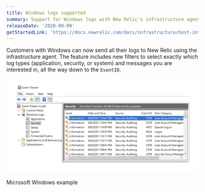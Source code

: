 ```yaml
---
title: Windows logs supported
summary: Support for Windows logs with New Relic's infrastructure agent
releaseDate: '2020-09-09'
getStartedLink: 'https://docs.newrelic.com/docs/infrastructure/host-integrations/host-integrations-list/windows-services-integration/'
---
```


Customers with Windows can now send all their logs to New Relic using the infrastructure agent. The feature includes new filters to select exactly which log types (application, security, or system) and messages you are interested in, all the way down to the `EventID`.

![Windows logs](./images/10051-windows-logs.webp "Windows logs")

Microsoft Windows example
